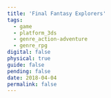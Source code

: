 ```yaml
---
title: 'Final Fantasy Explorers'
tags:
  - game
  - platform_3ds
  - genre_action-adventure
  - genre_rpg
digital: false
physical: true
guide: false
pending: false
date: 2018-04-04
permalink: false
---
```

